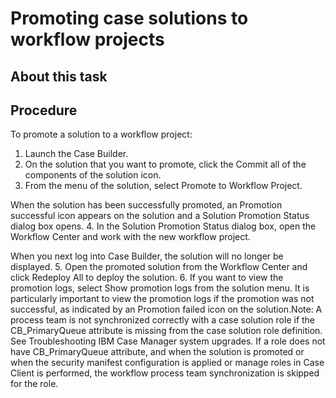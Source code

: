 # Promoting case solutions to workflow projects

## About this task

## Procedure

To promote a solution to a workflow project:

1. Launch the Case Builder.
2. On the solution that you want to promote, click the Commit all of the components of
the solution icon.
3. From the menu of the solution, select Promote to Workflow Project.

When the solution has been successfully promoted, an Promotion successful
icon appears on the solution and a Solution Promotion Status dialog box opens.
4. In the Solution Promotion Status dialog box, open the Workflow Center and
work with the new workflow project.

When you next log into Case Builder, the solution will no longer
be displayed.
5. Open the promoted solution from the Workflow Center and
click Redeploy All to deploy the solution.
6. If you want to view the promotion logs, select Show promotion logs from
the solution menu.
It is particularly important to view the promotion logs if the promotion was not successful,
as indicated by an Promotion failed icon on the solution.Note: A process team
is not synchronized correctly with a case solution role if the CB\_PrimaryQueue attribute is missing
from the case solution role definition. See Troubleshooting IBM Case Manager system upgrades.
If a role does not have CB\_PrimaryQueue attribute, and when the solution is
promoted or when the security manifest configuration is applied or manage roles in Case Client is
performed, the workflow process team synchronization is skipped for the role.